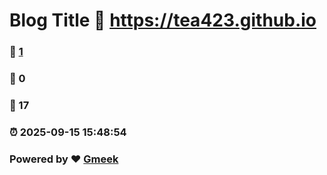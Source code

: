 # Blog Title :link: https://tea423.github.io 
### :page_facing_up: [1](https://tea423.github.io/tag.html) 
### :speech_balloon: 0 
### :hibiscus: 17 
### :alarm_clock: 2025-09-15 15:48:54 
### Powered by :heart: [Gmeek](https://github.com/Meekdai/Gmeek)
